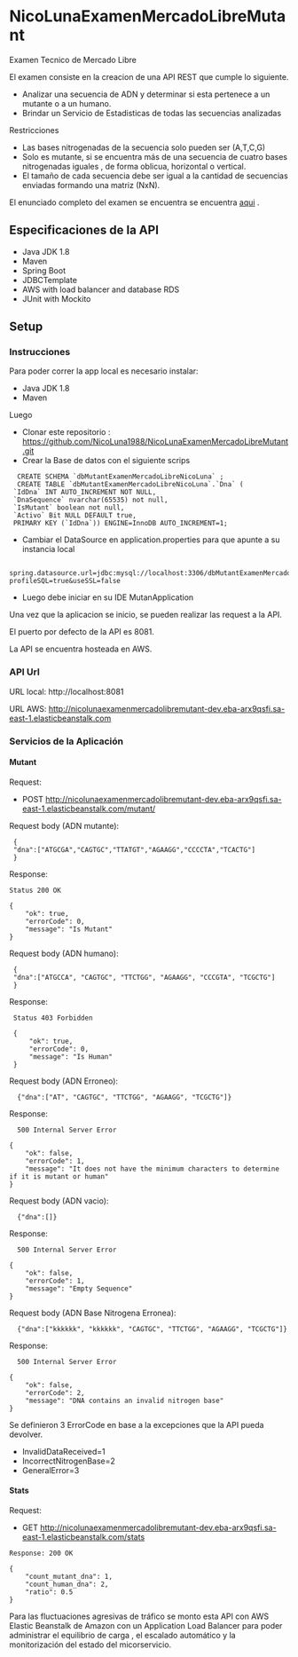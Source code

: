 # NicoLunaExamenMercadoLibreMutant
Examen Tecnico de Mercado Libre

El examen consiste en la creacion de una API REST que cumple lo siguiente.

- Analizar una secuencia de ADN y determinar si esta pertenece a un mutante o a un humano. 
- Brindar un Servicio de Estadisticas de todas las secuencias analizadas

Restricciones 

- Las bases nitrogenadas de la secuencia solo pueden ser (A,T,C,G)
- Solo es mutante, si se encuentra más de una secuencia de cuatro bases nitrogenadas iguales , de forma oblicua, horizontal o vertical.
- El tamaño de cada secuencia debe ser igual a la cantidad de secuencias enviadas formando una matriz (NxN).

El enunciado completo del examen se encuentra se encuentra [aqui](./DOC/ExamenMutantesML.pdf) .

## Especificaciones de la API
  - Java JDK 1.8
  - Maven
  - Spring Boot
  - JDBCTemplate
  - AWS with load balancer and database RDS
  - JUnit with Mockito 
  

## Setup

### Instrucciones
Para poder correr la app local es necesario instalar:
  - Java JDK 1.8
  - Maven

Luego
  - Clonar este repositorio : https://github.com/NicoLuna1988/NicoLunaExamenMercadoLibreMutant.git
  - Crear la Base de datos con el siguiente scrips
  ```
    CREATE SCHEMA `dbMutantExamenMercadoLibreNicoLuna` ;
    CREATE TABLE `dbMutantExamenMercadoLibreNicoLuna`.`Dna` (
   `IdDna` INT AUTO_INCREMENT NOT NULL,
   `DnaSequence` nvarchar(65535) not null,
   `IsMutant` boolean not null,
   `Activo` Bit NULL DEFAULT true,
   PRIMARY KEY (`IdDna`)) ENGINE=InnoDB AUTO_INCREMENT=1;
```
  - Cambiar el DataSource en application.properties para que apunte a su instancia local
 ```
  spring.datasource.url=jdbc:mysql://localhost:3306/dbMutantExamenMercadoLibreNicoLuna??profileSQL=true&useSSL=false
  ```
- Luego debe iniciar en su IDE MutanApplication

Una vez que la aplicacion se inicio, se pueden realizar las request a la API.

El puerto por defecto de la API es 8081.

 La API se encuentra hosteada en AWS.

### API Url

URL local: http://localhost:8081

URL AWS: http://nicolunaexamenmercadolibremutant-dev.eba-arx9qsfi.sa-east-1.elasticbeanstalk.com

### Servicios de la Aplicación
#### Mutant

Request: 
- POST http://nicolunaexamenmercadolibremutant-dev.eba-arx9qsfi.sa-east-1.elasticbeanstalk.com/mutant/

Request body (ADN mutante):

```
 {
 "dna":["ATGCGA","CAGTGC","TTATGT","AGAAGG","CCCCTA","TCACTG"]
 }
```

Response:

```
Status 200 OK
```
```
{
    "ok": true,
    "errorCode": 0,
    "message": "Is Mutant"
}
```
Request body (ADN humano):

```
 {
 "dna":["ATGCCA", "CAGTGC", "TTCTGG", "AGAAGG", "CCCGTA", "TCGCTG"]
 }
```

Response:

```
 Status 403 Forbidden
```
```
 {
     "ok": true,
     "errorCode": 0,
     "message": "Is Human"
 }
```
Request body (ADN Erroneo):

```
  {"dna":["AT", "CAGTGC", "TTCTGG", "AGAAGG", "TCGCTG"]}
```

Response:

```
  500 Internal Server Error
```
```
{
    "ok": false,
    "errorCode": 1,
    "message": "It does not have the minimum characters to determine if it is mutant or human"
}
```
Request body (ADN vacio):

```
  {"dna":[]}
```

Response:

```
  500 Internal Server Error
```
```
{
    "ok": false,
    "errorCode": 1,
    "message": "Empty Sequence"
}
```
Request body (ADN Base Nitrogena Erronea):

```
  {"dna":["kkkkkk", "kkkkkk", "CAGTGC", "TTCTGG", "AGAAGG", "TCGCTG"]}
```

Response:

```
  500 Internal Server Error
```
```
{
    "ok": false,
    "errorCode": 2,
    "message": "DNA contains an invalid nitrogen base"
}
```
Se definieron 3 ErrorCode en base a la excepciones que la API pueda devolver.
 - InvalidDataReceived=1
 - IncorrectNitrogenBase=2
 - GeneralError=3
    
#### Stats

Request: 
- GET http://nicolunaexamenmercadolibremutant-dev.eba-arx9qsfi.sa-east-1.elasticbeanstalk.com/stats

```
Response: 200 OK
```
```
{
    "count_mutant_dna": 1,
    "count_human_dna": 2,
    "ratio": 0.5
}
```
Para las fluctuaciones agresivas de tráfico se monto esta API con AWS Elastic Beanstalk de Amazon con un Application Load Balancer para poder administrar el equilibrio de carga , el escalado automático y la monitorización del estado del micorservicio.




